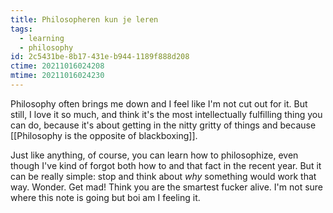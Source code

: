 ```yaml
---
title: Philosopheren kun je leren
tags:
  - learning
  - philosophy
id: 2c5431be-8b17-431e-b944-1189f888d208
ctime: 20211016024208
mtime: 20211016024230
---
```


Philosophy often brings me down and I feel like I'm not cut out for it. But still, I love it so much, and think it's the most intellectually fulfilling thing you can do, because it's about getting in the nitty gritty of things and because [[Philosophy is the opposite of blackboxing]].

Just like anything, of course, you can learn how to philosophize, even though I've kind of forgot both how to and that fact in the recent year. But it can be really simple: stop and think about _why_ something would work that way. Wonder. Get mad! Think you are the smartest fucker alive. I'm not sure where this note is going but boi am I feeling it.
